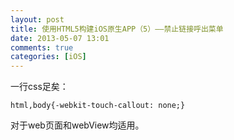 ```yaml
---
layout: post
title: 使用HTML5构建iOS原生APP（5）——禁止链接呼出菜单
date: 2013-05-07 13:01
comments: true
categories: [iOS]
---
```


一行css足矣：

	html,body{-webkit-touch-callout: none;}

对于web页面和webView均适用。